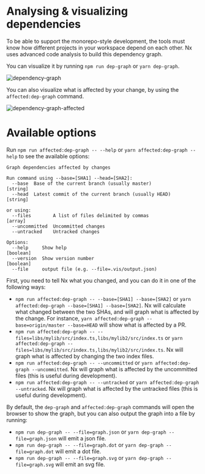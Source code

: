 # Analysing & visualizing dependencies

To be able to support the monorepo-style development, the tools must know how different projects in your workspace depend on each other. Nx uses advanced code analysis to build this dependency graph.

You can visualize it by running `npm run dep-graph` or `yarn dep-graph`.

![dependency-graph](//images.ctfassets.net/8eyogtwep6d2/7M6FSiQ75K8gu8G4QqSsSa/111f85a98ed129c53a86c0edf4bd2912/dependency-graph.png)

You can also visualize what is affected by your change, by using the `affected:dep-graph` command.

![dependency-graph-affected](//images.ctfassets.net/8eyogtwep6d2/1375oQexPaKikmICIAa2q4/904272360ba3f2a3469fbeeab62efdb1/dependency-graph-affected.png)

# Available options

Run `npm run affected:dep-graph -- --help` or `yarn affected:dep-graph --help` to see the available options:

```
Graph dependencies affected by changes

Run command using --base=[SHA1] --head=[SHA2]:
  --base  Base of the current branch (usually master)                   [string]
  --head  Latest commit of the current branch (usually HEAD)            [string]

or using:
  --files        A list of files delimited by commas                     [array]
  --uncommitted  Uncommitted changes
  --untracked    Untracked changes

Options:
  --help     Show help                                                 [boolean]
  --version  Show version number                                       [boolean]
  --file     output file (e.g. --file=.vis/output.json)
```

First, you need to tell Nx what you changed, and you can do it in one of the following ways:

- `npm run affected:dep-graph -- --base=[SHA1] --base=[SHA2]` or `yarn affected:dep-graph --base=[SHA1] --base=[SHA2]`. Nx will calculate what changed between the two SHAs, and will graph what is affected by the change. For instance, `yarn affected:dep-graph --base=origin/master --base=HEAD` will show what is affected by a PR.
- `npm run affected:dep-graph -- --files=libs/mylib/src/index.ts,libs/mylib2/src/index.ts` or `yarn affected:dep-graph --files=libs/mylib/src/index.ts,libs/mylib2/src/index.ts`. Nx will graph what is affected by changing the two index files.
- `npm run affected:dep-graph -- --uncommitted` or `yarn affected:dep-graph --uncommitted`. Nx will graph what is affected by the uncommitted files (this is useful during development).
- `npm run affected:dep-graph -- --untracked` or `yarn affected:dep-graph --untracked`. Nx will graph what is affected by the untracked files (this is useful during development).

By default, the `dep-graph` and `affected:dep-graph` commands will open the browser to show the graph, but you can also output the graph into a file by running:

- `npm run dep-graph -- --file=graph.json` or `yarn dep-graph --file=graph.json` will emit a json file.
- `npm run dep-graph -- --file=graph.dot` or `yarn dep-graph --file=graph.dot` will emit a dot file.
- `npm run dep-graph -- --file=graph.svg` or `yarn dep-graph --file=graph.svg` will emit an svg file.
